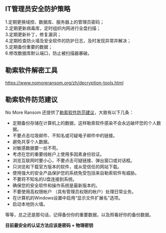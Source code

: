
## IT管理员安全防护策略
1.定期更换域控、数据库、服务器上的管理员密码；  
2.定期更新病毒库，定时组织内网进行全盘扫描；  
3.定期更新补丁，修复漏洞；  
4.定期检查防火墙及安全软件的防护日志，及时发现异常并解决；  
5.定期备份重要的数据；  
6.修改数据库默认端口，防止被扫描器暴破。

## 勒索软件解密工具
https://www.nomoreransom.org/zh/decryption-tools.html

## 勒索软件防范建议
No More Ransom 还提供了[勒索软件防范建议](https://www.nomoreransom.org/zh/prevention-advice-for-users.html)，大致有以下几条：

-   定期备份存储在计算机上的数据，这样勒索软件感染不会永远破坏您的个人数据。
-   不要点击垃圾邮件、不知名或可疑电子邮件中的链接。
-   避免共享个人数据。
-   对敏感数据要一丝不苟。
-   考虑在您的重要线帐户上使用多因素身份验证。
-   浏览互联网时要小心，不要点击可疑链接、弹出窗口或对话框。
-   只浏览和下载官方版本的软件，或从受信任的网站下载。
-   使用强大的安全产品保护您的系统免受包括来自勒索软件有威胁。
-   不要将不知名的U盘连接到系统。
-   确保您的安全软件和操作系统是最新版本的。
-   不要使用高权限帐户 （具有管理员权限的帐户）处理日常业务。
-   在计算机的Windows设置中启用“显示文件扩展名”选项。
-   启动本地防火墙。

等等，总之还是那句话，记得备份你的重要数据，以及照看好你的备份数据。

**目前最安全的认证方法应该是密码 + 物理密钥**